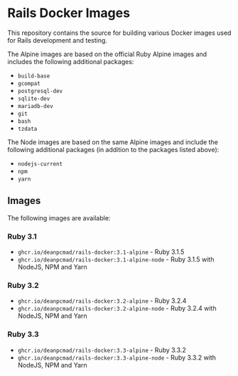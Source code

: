 # Rails Docker Images

This repository contains the source for building various Docker images used
for Rails development and testing.

The Alpine images are based on the official Ruby Alpine images and includes
the following additional packages:

- `build-base`
- `gcompat`
- `postgresql-dev`
- `sqlite-dev`
- `mariadb-dev`
- `git`
- `bash`
- `tzdata`

The Node images are based on the same Alpine images and include the following
additional packages (in addition to the packages listed above):

- `nodejs-current`
- `npm`
- `yarn`

## Images

The following images are available:

### Ruby 3.1

- `ghcr.io/deanpcmad/rails-docker:3.1-alpine` - Ruby 3.1.5
- `ghcr.io/deanpcmad/rails-docker:3.1-alpine-node` - Ruby 3.1.5 with NodeJS, NPM and Yarn

### Ruby 3.2

- `ghcr.io/deanpcmad/rails-docker:3.2-alpine` - Ruby 3.2.4
- `ghcr.io/deanpcmad/rails-docker:3.2-alpine-node` - Ruby 3.2.4 with NodeJS, NPM and Yarn

### Ruby 3.3

- `ghcr.io/deanpcmad/rails-docker:3.3-alpine` - Ruby 3.3.2
- `ghcr.io/deanpcmad/rails-docker:3.3-alpine-node` - Ruby 3.3.2 with NodeJS, NPM and Yarn

